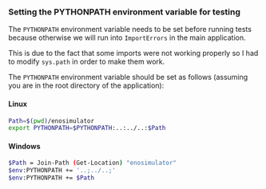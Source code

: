 ### Setting the PYTHONPATH environment variable for testing

The `PYTHONPATH` environment variable needs to be set before running tests because otherwise we will run into `ImportErrors` in the main application.

This is due to the fact that some imports were not working properly so I had to modify `sys.path` in order to make them work.

The `PYTHONPATH` environment variable should be set as follows (assuming you are in the root directory of the application):

#### Linux

```bash
Path=$(pwd)/enosimulator
export PYTHONPATH=$PYTHONPATH:..:../..:$Path
```

#### Windows

```bash
$Path = Join-Path (Get-Location) "enosimulator"
$env:PYTHONPATH += '..;../..;'
$env:PYTHONPATH += $Path
```
